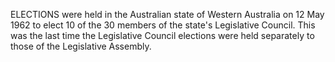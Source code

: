 ELECTIONS were held in the Australian state of Western Australia on 12 May 1962 to elect 10 of the 30 members of the state's Legislative Council. This was the last time the Legislative Council elections were held separately to those of the Legislative Assembly.
